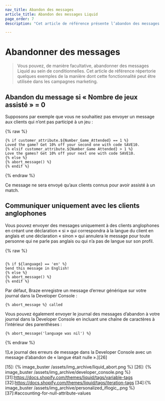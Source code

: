 ```yaml
---
nav_title: Abandon des messages
article_title: Abandon des messages Liquid
page_order: 7
description: "Cet article de référence présente l’abandon des messages Liquid et quelques exemples de cas d’utilisation."

---
```


# Abandonner des messages

> Vous pouvez, de manière facultative, abandonner des messages Liquid au sein de conditionnelles. Cet article de référence répertorie quelques exemples de la manière dont cette fonctionnalité peut être utilisée dans les campagnes marketing.

## Abandon du message si « Nombre de jeux assisté » = 0

Supposons par exemple que vous ne souhaitiez pas envoyer un message aux clients qui n’ont pas participé à un jeu :

{% raw %}
```liquid
{% if customer_attribute.${Number_Game_Attended} == 1 %}
Loved the game? Get 10% off your second one with code SAVE10.
{% elsif customer_attribute.${Number_Game Attended} > 1 %}
Love the games? Get 10% off your next one with code SAVE10.
{% else %}
{% abort_message() %}
{% endif %}
```
{% endraw %}

Ce message ne sera envoyé qu’aux clients connus pour avoir assisté à un match.

## Communiquer uniquement avec les clients anglophones

Vous pouvez envoyer des messages uniquement à des clients anglophones en créant une déclaration « si » qui correspondra à la langue du client en anglais et une déclaration « sinon » qui annulera le message pour toute personne qui ne parle pas anglais ou qui n’a pas de langue sur son profil.

{% raw %}
```liquid

{% if ${language} == 'en' %}
Send this message in English!
{% else %}
{% abort_message() %}
{% endif %}
```

Par défaut, Braze enregistre un message d’erreur générique sur votre journal dans la Developer Console :

```text
{% abort_message %} called
```

Vous pouvez également envoyer le journal des messages d’abandon à votre journal dans la Developer Console en incluant une chaîne de caractères à l’intérieur des parenthèses :

```liquid
{% abort_message('language was nil') %}
```
{% endraw %}

![Le journal des erreurs de message dans la Developer Console avec un message d’abandon de « langue était nulle ».][26]

[15]: {% image_buster /assets/img_archive/liquid_abort.png %}
[26]: {% image_buster /assets/img_archive/developer_console.png %}
[31]:https://docs.shopify.com/themes/liquid/tags/variable-tags
[32]:https://docs.shopify.com/themes/liquid/tags/iteration-tags
[34]:{% image_buster /assets/img_archive/personalized_iflogic_.png %}
[37]:#accounting-for-null-attribute-values
